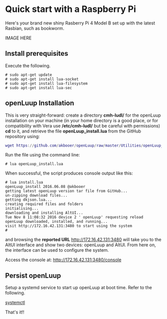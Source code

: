 # Quick start with a Raspberry Pi

Here's your brand new shiny Rasberry Pi 4 Model B set up with the latest Rasbian, such as bookworm.

IMAGE HERE

## Install prerequisites
Execute the following.

```text
# sudo apt-get update
# sudo apt-get install lua-socket
# sudo apt-get install lua-filesystem
# sudo apt-get install lua-sec
```

## openLuup Installation
This is very straight-forward: create a directory **cmh-ludl/** for the openLuup installation on your machine (in your home directory is a good place, or for compatibility with Vera use **/etc/cmh-ludl/** but be careful with permissions) **cd** to it, and retrieve the file **openLuup_install.lua** from the GitHub repository using:

```lua
wget https://github.com/akbooer/openLuup/raw/master/Utilities/openLuup_install.lua
```

Run the file using the command line:

```text
# lua openLuup_install.lua
```

When successful, the script produces console output like this:

```text
# lua install.lua
openLuup_install 2016.06.08 @akbooer
getting latest openLuup version tar file from GitHub...
un-zipping download files...
getting dkjson.lua...
creating required files and folders
initialising...
downloading and installing AltUI...
Tue Nov 8 11:08:32 2016 device 2 ' openLuup' requesting reload
openLuup downloaded, installed, and running...
visit http://172.16.42.131:3480 to start using the system
#
```

and browsing the **reported URL** http://172.16.42.131:3480 will take you to the AltUI interface and show two devices: openLuup and AltUI. From here on, the interface can be used to configure the system.

Access the console at: http://172.16.42.131:3480/console

## Persist openLuup
Setup a systemd service to start up openLuup at boot time. Refer to the following.

[systemctl](https://a-lurker.github.io/docs/#/openluup?id=systemctl-with-etcsystemdsystemopenluupservice)

That's it!!
